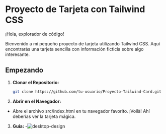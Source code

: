 # Proyecto de Tarjeta con Tailwind CSS

¡Hola, explorador de código!

Bienvenido a mi pequeño proyecto de tarjeta  utilizando Tailwind CSS. Aquí encontrarás una tarjeta sencilla con información ficticia sobre algo interesante.

## Empezando

1. **Clonar el Repositorio:**
   ```bash
   git clone https://github.com/tu-usuario/Proyecto-Tailwind-Card.git
2. **Abrir en el Navegador:**
  - Abre el archivo src/index.html en tu navegador favorito. ¡Voilà! Ahí deberías ver la tarjeta mágica.
3. **Guia:**
    -![desktop-design](https://github.com/Giovannymo/Card-Tailwind/assets/44243879/cd58313e-e092-4409-8a35-66547dd6381b)

